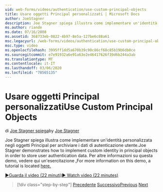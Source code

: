 ```yaml
---
uid: web-forms/videos/authentication/use-custom-principal-objects
title: Usare oggetti Principal personalizzati | Microsoft Docs
author: JoeStagner
description: Joe Stagner spiega illustra come implementare un'identità personalizzata negli oggetti Principal per archiviare i dati di autenticazione utente. Per ulteriori informazioni su questa demo,...
ms.author: riande
ms.date: 07/16/2008
ms.assetid: 368733eb-0822-4b97-8e5a-127be6c88a61
msc.legacyurl: /web-forms/videos/authentication/use-custom-principal-objects
msc.type: video
ms.openlocfilehash: 3995ff1dd5a670b39c90c86cf68c85b19b6db0ce
ms.sourcegitcommit: e7e91932a6e91a63e2e46417626f39d6b244a3ab
ms.translationtype: MT
ms.contentlocale: it-IT
ms.lasthandoff: 03/06/2020
ms.locfileid: "78565135"
---
```

# <a name="use-custom-principal-objects"></a><span data-ttu-id="d70a6-104">Usare oggetti Principal personalizzati</span><span class="sxs-lookup"><span data-stu-id="d70a6-104">Use Custom Principal Objects</span></span>

<span data-ttu-id="d70a6-105">di [Joe Stagner spiega](https://github.com/JoeStagner)</span><span class="sxs-lookup"><span data-stu-id="d70a6-105">by [Joe Stagner](https://github.com/JoeStagner)</span></span>

<span data-ttu-id="d70a6-106">Joe Stagner spiega illustra come implementare un'identità personalizzata negli oggetti Principal per archiviare i dati di autenticazione utente.</span><span class="sxs-lookup"><span data-stu-id="d70a6-106">Joe Stagner demonstrates how to implement custom identity in principal objects in order to store user authentication data.</span></span> <span data-ttu-id="d70a6-107">Per altre informazioni su questa demo, vedere qui un'esercitazione [.](../../overview/older-versions-security/introduction/forms-authentication-configuration-and-advanced-topics-vb.md)</span><span class="sxs-lookup"><span data-stu-id="d70a6-107">For more information on this demo, a tutorial is located [here.](../../overview/older-versions-security/introduction/forms-authentication-configuration-and-advanced-topics-vb.md)</span></span>

[<span data-ttu-id="d70a6-108">&#9654;Guarda il video (22 minuti)</span><span class="sxs-lookup"><span data-stu-id="d70a6-108">&#9654; Watch video (22 minutes)</span></span>](https://channel9.msdn.com/Blogs/ASP-NET-Site-Videos/use-custom-principal-objects)

> [!div class="step-by-step"]
> <span data-ttu-id="d70a6-109">[Precedente](add-custom-data-to-the-authentication-method.md)
> [Successivo](understanding-aspnet-memberships.md)</span><span class="sxs-lookup"><span data-stu-id="d70a6-109">[Previous](add-custom-data-to-the-authentication-method.md)
[Next](understanding-aspnet-memberships.md)</span></span>
